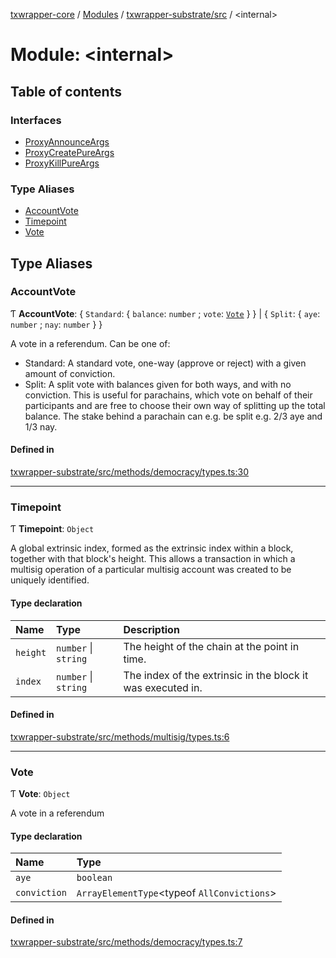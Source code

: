 [txwrapper-core](../README.md) / [Modules](../modules.md) / [txwrapper-substrate/src](txwrapper_substrate_src.md) / \<internal\>

# Module: \<internal\>

## Table of contents

### Interfaces

- [ProxyAnnounceArgs](../interfaces/txwrapper_substrate_src._internal_.ProxyAnnounceArgs.md)
- [ProxyCreatePureArgs](../interfaces/txwrapper_substrate_src._internal_.ProxyCreatePureArgs.md)
- [ProxyKillPureArgs](../interfaces/txwrapper_substrate_src._internal_.ProxyKillPureArgs.md)

### Type Aliases

- [AccountVote](txwrapper_substrate_src._internal_.md#accountvote)
- [Timepoint](txwrapper_substrate_src._internal_.md#timepoint)
- [Vote](txwrapper_substrate_src._internal_.md#vote)

## Type Aliases

### AccountVote

Ƭ **AccountVote**: \{ `Standard`: \{ `balance`: `number` ; `vote`: [`Vote`](txwrapper_substrate_src._internal_.md#vote)  }  } \| \{ `Split`: \{ `aye`: `number` ; `nay`: `number`  }  }

A vote in a referendum. Can be one of:
- Standard: A standard vote, one-way (approve or reject) with a given amount
of conviction.
- Split: A split vote with balances given for both ways, and with no
conviction. This is useful for parachains, which vote on behalf of their 
participants and are free to choose their own way of splitting up the total
balance. The stake behind a parachain can e.g. be split e.g. 2/3 aye and
1/3 nay.

#### Defined in

[txwrapper-substrate/src/methods/democracy/types.ts:30](https://github.com/paritytech/txwrapper-core/blob/fe8eeb2/packages/txwrapper-substrate/src/methods/democracy/types.ts#L30)

___

### Timepoint

Ƭ **Timepoint**: `Object`

A global extrinsic index, formed as the extrinsic index within a block, together with that
block's height. This allows a transaction in which a multisig operation of a particular
multisig account was created to be uniquely identified.

#### Type declaration

| Name | Type | Description |
| :------ | :------ | :------ |
| `height` | `number` \| `string` | The height of the chain at the point in time. |
| `index` | `number` \| `string` | The index of the extrinsic in the block it was executed in. |

#### Defined in

[txwrapper-substrate/src/methods/multisig/types.ts:6](https://github.com/paritytech/txwrapper-core/blob/fe8eeb2/packages/txwrapper-substrate/src/methods/multisig/types.ts#L6)

___

### Vote

Ƭ **Vote**: `Object`

A vote in a referendum

#### Type declaration

| Name | Type |
| :------ | :------ |
| `aye` | `boolean` |
| `conviction` | `ArrayElementType`\<typeof `AllConvictions`\> |

#### Defined in

[txwrapper-substrate/src/methods/democracy/types.ts:7](https://github.com/paritytech/txwrapper-core/blob/fe8eeb2/packages/txwrapper-substrate/src/methods/democracy/types.ts#L7)
